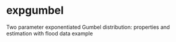 # expgumbel
Two parameter exponentiated Gumbel distribution: properties and estimation with flood data example
